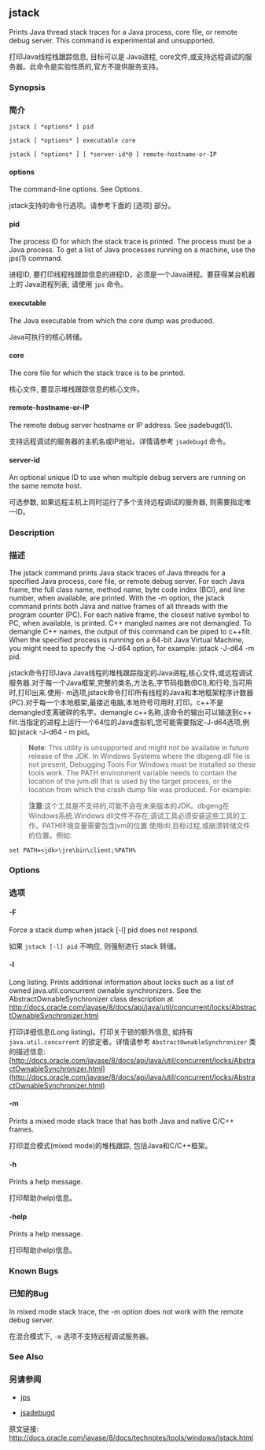 ## jstack

Prints Java thread stack traces for a Java process, core file, or remote debug server. This command is experimental and unsupported.

打印Java线程栈跟踪信息, 目标可以是 Java进程, core文件,或支持远程调试的服务器。此命令是实验性质的,官方不提供服务支持。


### Synopsis

### 简介

```
jstack [ *options* ] pid

jstack [ *options* ] executable core

jstack [ *options* ] [ *server-id*@ ] remote-hostname-or-IP
```

#### options


The command-line options. See Options.

jstack支持的命令行选项。请参考下面的 [选项] 部分。


#### pid

The process ID for which the stack trace is printed. The process must be a Java process. To get a list of Java processes running on a machine, use the jps(1) command.

进程ID, 要打印线程栈跟踪信息的进程ID，必须是一个Java进程。要获得某台机器上的 Java进程列表, 请使用 `jps` 命令。


#### executable

The Java executable from which the core dump was produced.

Java可执行的核心转储。


#### core

The core file for which the stack trace is to be printed.

核心文件, 要显示堆栈跟踪信息的核心文件。


#### remote-hostname-or-IP

The remote debug server hostname or IP address. See jsadebugd(1).

支持远程调试的服务器的主机名或IP地址。详情请参考 `jsadebugd` 命令。


#### server-id

An optional unique ID to use when multiple debug servers are running on the same remote host.

可选参数, 如果远程主机上同时运行了多个支持远程调试的服务器, 则需要指定唯一ID。


### Description

### 描述


The jstack command prints Java stack traces of Java threads for a specified Java process, core file, or remote debug server. For each Java frame, the full class name, method name, byte code index (BCI), and line number, when available, are printed. With the -m option, the jstack command prints both Java and native frames of all threads with the program counter (PC). For each native frame, the closest native symbol to PC, when available, is printed. C++ mangled names are not demangled. To demangle C++ names, the output of this command can be piped to c++filt. When the specified process is running on a 64-bit Java Virtual Machine, you might need to specify the -J-d64 option, for example: jstack -J-d64 -m pid.

jstack命令打印Java Java线程的堆栈跟踪指定的Java进程,核心文件,或远程调试服务器.对于每一个Java框架,完整的类名,方法名,字节码指数(BCI),和行号,当可用时,打印出来.使用- m选项,jstack命令打印所有线程的Java和本地框架程序计数器(PC).对于每一个本地框架,最接近电脑,本地符号可用时,打印。c++不是demangled支离破碎的名字。demangle c++名称,该命令的输出可以输送到c++ filt.当指定的进程上运行一个64位的Java虚拟机,您可能需要指定-J-d64选项,例如:jstack -J-d64 - m pid。


> **Note**: This utility is unsupported and might not be available in future release of the JDK. In Windows Systems where the dbgeng.dll file is not present, Debugging Tools For Windows must be installed so these tools work. The PATH environment variable needs to contain the location of the jvm.dll that is used by the target process, or the location from which the crash dump file was produced. For example:

> **注意**:这个工具是不支持的,可能不会在未来版本的JDK。dbgeng在Windows系统.Windows dll文件不存在,调试工具必须安装这些工具的工作。PATH环境变量需要包含jvm的位置.使用dll,目标过程,或崩溃转储文件的位置。例如:



	set PATH=<jdk>\jre\bin\client;%PATH%

### Options

### 选项


#### -F

Force a stack dump when jstack [-l] pid does not respond.

如果 `jstack [-l] pid` 不响应, 则强制进行 stack 转储。


#### -l

Long listing. Prints additional information about locks such as a list of owned java.util.concurrent ownable synchronizers. See the AbstractOwnableSynchronizer class description at
http://docs.oracle.com/javase/8/docs/api/java/util/concurrent/locks/AbstractOwnableSynchronizer.html

打印详细信息(Long listing)。打印关于锁的额外信息, 如持有 `java.util.concurrent` 的锁定者。详情请参考 `AbstractOwnableSynchronizer` 类的描述信息:
[http://docs.oracle.com/javase/8/docs/api/java/util/concurrent/locks/AbstractOwnableSynchronizer.html](http://docs.oracle.com/javase/8/docs/api/java/util/concurrent/locks/AbstractOwnableSynchronizer.html)


#### -m

Prints a mixed mode stack trace that has both Java and native C/C++ frames.

打印混合模式(mixed mode)的堆栈跟踪, 包括Java和C/C++框架。


#### -h

Prints a help message.

打印帮助(help)信息。


#### -help

Prints a help message.

打印帮助(help)信息。


### Known Bugs

### 已知的Bug


In mixed mode stack trace, the -m option does not work with the remote debug server.

在混合模式下, `-m` 选项不支持远程调试服务器。


### See Also

### 另请参阅


- [jps](../13_Monitor_JVM/1301_jps.md)

- [jsadebugd](./jsadebugd.md)

原文链接: <http://docs.oracle.com/javase/8/docs/technotes/tools/windows/jstack.html>

